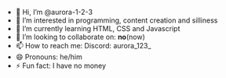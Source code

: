 - 👋 Hi, I’m @aurora-1-2-3
- 👀 I’m interested in programming, content creation and silliness
- 🌱 I’m currently learning HTML, CSS and Javascript
- 💞️ I’m looking to collaborate on: **no**(now)
- 📫 How to reach me: Discord: aurora_123_
- 😄 Pronouns: he/him
- ⚡ Fun fact: I have no money
